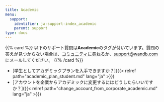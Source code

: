 ```yaml
---
title: Academic
menu:
  support:
    identifier: ja-support-index_academic
    parent: support
type: docs
---
```


{{% card %}}
以下のサポート質問は<b>Academic</b>のタグが付いています。質問の答えが見つからない場合は、[コミュニティに尋ねる](https://community.wandb.ai/)か、[support@wandb.com](mailto:support@wandb.com) にメールしてください。
{{% /card %}}

- [学生としてアカデミックプランを入手できますか？]({{< relref path="academic_plan_student.md" lang="ja" >}})
- [アカウントを企業からアカデミックに変更するにはどうしたらいいですか？]({{< relref path="change_account_from_corporate_academic.md" lang="ja" >}})